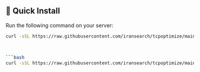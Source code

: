 ## 🚀 Quick Install

Run the following command on your server:

```bash
curl -sSL https://raw.githubusercontent.com/iransearch/tcpoptimize/main/proxy.sh | sudo bash



```bash
curl -sSL https://raw.githubusercontent.com/iransearch/tcpoptimize/main/proxy.sh -o /tmp/proxy.sh && sudo bash /tmp/proxy.sh
